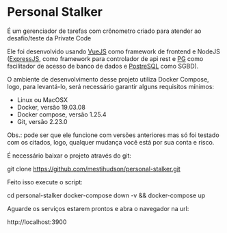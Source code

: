 # Personal Stalker

É um gerenciador de tarefas com crônometro criado para atender ao desafio/teste da Private Code

Ele foi desenvolvido usando [VueJS](https://vuejs.org) como framework de frontend e NodeJS ([ExpressJS](https://expressjs.com/), como framework para controlador de api rest e [PG](https://node-postgres.com/api/client/) como facilitador de acesso de banco de dados e [PostreSQL](https://www.postgresql.org) como SGBD).

O ambiente de desenvolvimento desse projeto utiliza Docker Compose, logo, para levantá-lo, será necessário garantir alguns requisitos mínimos:
  * Linux ou MacOSX
  * Docker, versão 19.03.08
  * Docker compose, versão 1.25.4
  * Git, versão 2.23.0

Obs.: pode ser que ele funcione com versões anteriores mas só foi testado com os citados, logo, qualquer mudança você está por sua conta e risco.

É necessário baixar o projeto através do git:

git clone https://github.com/mestihudson/personal-stalker.git

Feito isso execute o script:

cd personal-stalker
docker-compose down -v && docker-compose up

Aguarde os serviços estarem prontos e abra o navegador na url:

http://localhost:3900

